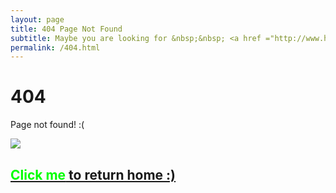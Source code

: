 ```yaml
---
layout: page
title: 404 Page Not Found
subtitle: Maybe you are looking for &nbsp;&nbsp; <a href ="http://www.hauchenglee.com/arch.html">Framework</a>&nbsp;&nbsp; <a href ="http://www.hauchenglee.com/life.html">Life story</a>&nbsp;&nbsp; <a href ="http://www.hauchenglee.com/jvm.html">JVM</a>&nbsp;&nbsp; <a href ="http://www.hauchenglee.com/spring-boot.html">Spring Boot</a>&nbsp;&nbsp; <a href ="http://www.hauchenglee.com/spring-cloud.html">Spring Cloud</a>
permalink: /404.html
---
```


# 404

Page not found! :(

![](http://www.hauchenglee.com/assets/images/404.png)

<h2><a href="http://www.hauchenglee.com/archives.html"><span style="color:#00FF00">Click me</span> to return home :)</a></h2>
